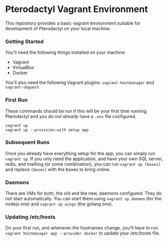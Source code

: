 # Pterodactyl Vagrant Environment
This repository provides a basic vagrant environment suitable for development of Pterodactyl on your local machine.

### Getting Started
You'll need the following things installed on your machine.

* Vagrant
* VirtualBox
* Docker

You'll also need the following Vagrant plugins: `vagrant-hostmanager` and `vagrant-vbguest`

### First Run
These commands should be run if this will be your first time running Pterodactyl and you _do not already_ have a `.env` file configured.
```
vagrant up
vagrant up --provision-with setup app
```

### Subsequent Runs
Once you already have everything setup for the app, you can simply run `vagrant up`. If you only need the application, and have your own SQL server, redis, and mailhog (or some combination), you can run `vagrant up [boxes]` and replace `[boxes]` with the boxes to bring online.

### Daemons
There are VMs for both, the old and the new, daemons configured. They do not start automatically. You can start them using `vagrant up daemon` (for the nodejs one) and `vagrant up wings` (the golang one).

### Updating /etc/hosts
On your first run, and whenever the hostnames change, you'll have to run `vagrant hostmanager app --provider docker` to update your /etc/hosts file.
